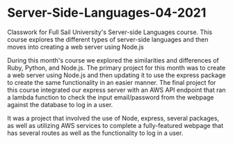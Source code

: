 # Server-Side-Languages-04-2021
Classwork for Full Sail University's Server-side Languages course. This course explores the different types of server-side languages and then moves into creating a web server using Node.js

During this month's course we explored the similarities and differences of Ruby, Python, and Node.js. The primary project for this month was to create a web server using Node.js and then updating it to use the express package to create the same functionality in an easier manner. The final project for this course integrated our express server with an AWS API endpoint that ran a lambda function to check the input email/password from the webpage against the database to log in a user. 

It was a project that involved the use of Node, express, several packages, as well as utilizing AWS services to complete a fully-featured webpage that has several routes as well as the functionality to log in a user.
